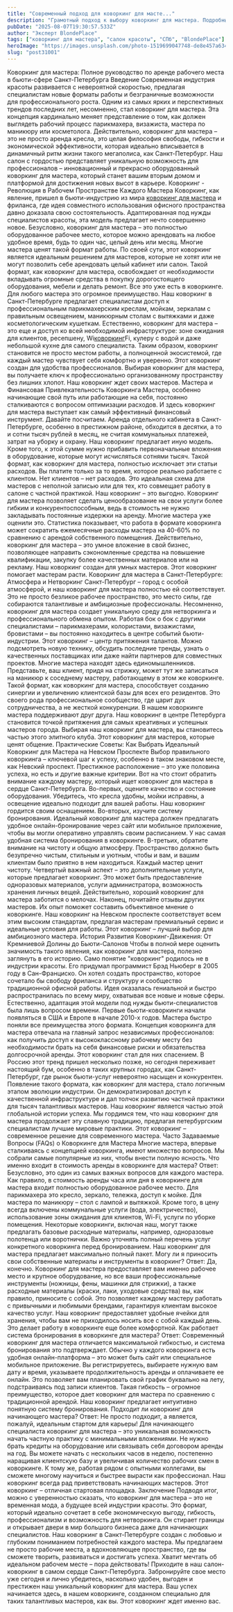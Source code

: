 ```yaml
---
title: "Современный подход для коворкинг для масте..."
description: "Грамотный подход к выбору коворкинг для мастера. Подробный анализ всех нюансов и особенностей. Воспользуйтесь профессиональными советами наших специалистов"
pubDate: "2025-08-07T19:30:57.533Z"
author: "Эксперт BlondePlace"
tags: ["коворкинг для мастера", "салон красоты", "СПб", "BlondePlace"]
heroImage: "https://images.unsplash.com/photo-1519699047748-de8e457a634e?q=80&w=800&auto=format&fit=crop"
slug: "post31001"
---
```


Коворкинг для мастера: Полное руководство по аренде рабочего места в бьюти-сфере Санкт-Петербурга Введение Современная индустрия красоты развивается с невероятной скоростью, предлагая специалистам новые форматы работы и безграничные возможности для профессионального роста. Одним из самых ярких и перспективных трендов последних лет, несомненно, стал коворкинг для мастера. Эта концепция кардинально меняет представление о том, как должен выглядеть рабочий процесс парикмахера, визажиста, мастера по маникюру или косметолога. Действительно, коворкинг для мастера – это не просто аренда кресла, это целая философия свободы, гибкости и экономической эффективности, которая идеально вписывается в динамичный ритм жизни такого мегаполиса, как Санкт-Петербург. Наш салон с гордостью представляет уникальную возможность для профессионалов – инновационный и прекрасно оборудованный коворкинг для мастера, который станет вашим вторым домом и платформой для достижения новых высот в карьере. Коворкинг - Революция в Рабочем Пространстве Каждого Мастера Коворкинг, как явление, пришел в бьюти-индустрию из мира [коворкинг для мастера](https://blondeplace.netlify.app/blog/post133024/) и фриланса, где идея совместного использования офисного пространства давно доказала свою состоятельность. Адаптированная под нужды специалистов красоты, эта модель предлагает нечто совершенно новое. Безусловно, коворкинг для мастера – это полностью оборудованное рабочее место, которое можно арендовать на любое удобное время, будь то один час, целый день или месяц. Многие мастера ценят такой формат работы. По своей сути, этот коворкинг является идеальным решением для мастеров, которые не хотят или не могут позволить себе арендовать целый кабинет или салон. Такой формат, как коворкинг для мастера, освобождает от необходимости вкладывать огромные средства в покупку дорогостоящего оборудования, мебели и делать ремонт. Все это уже есть в коворкинге. Для любого мастера это огромное преимущество. Наш коворкинг в Санкт-Петербурге предлагает специалистам доступ к профессиональным парикмахерским креслам, мойкам, зеркалам с правильным освещением, маникюрным столам с вытяжками и даже косметологическим кушеткам. Естественно, коворкинг для мастера – это еще и доступ ко всей необходимой инфраструктуре: зоне ожидания для клиентов, ресепшену, Wi[коворкинг](https://blondeplace.netlify.app/blog/post189755/)Fi, кулеру с водой и даже небольшой кухне для самого специалиста. Таким образом, коворкинг становится не просто местом работы, а полноценной экосистемой, где каждый мастер чувствует себя комфортно и уверенно. Этот коворкинг создан для удобства профессионалов. Выбирая коворкинг для мастера, вы получаете ключ к профессионально организованному пространству без лишних хлопот. Наш коворкинг ждет своих мастеров. Мастера и Финансовая Привлекательность Коворкинга Мастера, особенно начинающие свой путь или работающие на себя, постоянно сталкиваются с вопросом оптимизации расходов. И здесь коворкинг для мастера выступает как самый эффективный финансовый инструмент. Давайте посчитаем. Аренда отдельного кабинета в Санкт-Петербурге, особенно в престижном районе, обходится в десятки, а то и сотни тысяч рублей в месяц, не считая коммунальных платежей, затрат на уборку и охрану. Наш коворкинг предлагает иную модель. Кроме того, к этой сумме нужно прибавить первоначальные вложения в оборудование, которые могут исчисляться сотнями тысяч. Такой формат, как коворкинг для мастера, полностью исключает эти статьи расходов. Вы платите только за то время, которое реально работаете с клиентом. Нет клиентов – нет расходов. Это идеальная схема для мастеров с неполной записью или для тех, кто совмещает работу в салоне с частной практикой. Наш коворкинг – это выгодно. Коворкинг для мастера позволяет сделать ценообразование на свои услуги более гибким и конкурентоспособным, ведь в стоимость не нужно закладывать постоянные издержки на аренду. Многие мастера уже оценили это. Статистика показывает, что работа в формате коворкинга может сократить ежемесячные расходы мастера на 40-60% по сравнению с арендой собственного помещения. Действительно, коворкинг для мастера – это умное вложение в свой бизнес, позволяющее направить сэкономленные средства на повышение квалификации, закупку более качественных материалов или на рекламу. Наш коворкинг создан для умных мастеров. Этот коворкинг помогает мастерам расти. Коворкинг для мастера в Санкт-Петербурге: Атмосфера и Нетворкинг Санкт-Петербург – город с особой атмосферой, и наш коворкинг для мастера полностью ей соответствует. Это не просто безликое рабочее пространство, это место силы, где собираются талантливые и амбициозные профессионалы. Несомненно, коворкинг для мастера создает уникальную среду для нетворкинга и профессионального обмена опытом. Работая бок о бок с другими специалистами – парикмахерами, колористами, визажистами, бровистами – вы постоянно находитесь в центре событий бьюти-индустрии. Этот коворкинг – центр притяжения талантов. Можно подсмотреть новую технику, обсудить последние тренды, узнать о качественных поставщиках или даже найти партнеров для совместных проектов. Многие мастера находят здесь единомышленников. Представьте, ваш клиент, придя на стрижку, может тут же записаться на маникюр к соседнему мастеру, работающему в этом же коворкинге. Такой формат, как коворкинг для мастера, способствует созданию синергии и увеличению клиентской базы для всех его резидентов. Это своего рода профессиональное сообщество, где царит дух сотрудничества, а не жесткой конкуренции. В нашем коворкинге мастера поддерживают друг друга. Наш коворкинг в центре Петербурга становится точкой притяжения для самых креативных и успешных мастеров города. Выбирая наш коворкинг для мастера, вы становитесь частью этого элитного клуба. Этот коворкинг для мастеров, которые ценят общение. Практические Советы: Как Выбрать Идеальный Коворкинг для Мастера на Невском Проспекте Выбор правильного коворкинга – ключевой шаг к успеху, особенно в таком знаковом месте, как Невский проспект. Престижное расположение – это уже половина успеха, но есть и другие важные критерии. Вот на что стоит обратить внимание каждому мастеру, который ищет коворкинг для мастера в сердце Санкт-Петербурга. Во-первых, оцените качество и состояние оборудования. Убедитесь, что кресла удобны, мойки исправны, а освещение идеально подходит для вашей работы. Наш коворкинг гордится своим оснащением. Во-вторых, изучите систему бронирования. Идеальный коворкинг для мастера должен предлагать удобное онлайн-бронирование через сайт или мобильное приложение, чтобы вы могли оперативно управлять своим расписанием. У нас самая удобная система бронирования в коворкинге. В-третьих, обратите внимание на чистоту и общую атмосферу. Пространство должно быть безупречно чистым, стильным и уютным, чтобы и вам, и вашим клиентам было приятно в нем находиться. Каждый мастер ценит чистоту. Четвертый важный аспект – это дополнительные услуги, которые предлагает коворкинг. Это может быть предоставление одноразовых материалов, услуги администратора, возможность хранения личных вещей. Действительно, хороший коворкинг для мастера заботится о мелочах. Наконец, почитайте отзывы других мастеров. Их опыт поможет составить объективное мнение о коворкинге. Наш коворкинг на Невском проспекте соответствует всем этим высоким стандартам, предлагая мастерам премиальный сервис и идеальные условия для работы. Этот коворкинг – лучший выбор для амбициозного мастера. История Развития Коворкинг-Движения: От Кремниевой Долины до Бьюти-Салонов Чтобы в полной мере оценить значимость такого явления, как коворкинг для мастера, полезно заглянуть в его историю. Само понятие "коворкинг" родилось не в индустрии красоты. Его придумал программист Брэд Ньюберг в 2005 году в Сан-Франциско. Он хотел создать пространство, которое сочетало бы свободу фриланса и структуру и сообщество традиционной офисной работы. Идея оказалась гениальной и быстро распространилась по всему миру, охватывая все новые и новые сферы. Естественно, адаптация этой модели под нужды бьюти-специалистов была лишь вопросом времени. Первые бьюти-коворкинги начали появляться в США и Европе в начале 2010-х годов. Мастера быстро поняли все преимущества этого формата. Концепция коворкинга для мастера отвечала на главный запрос независимых профессионалов: как получить доступ к высококлассному рабочему месту без необходимости брать на себя финансовые риски и обязательства долгосрочной аренды. Этот коворкинг стал для них спасением. В Россию этот тренд пришел несколько позже, но сегодня переживает настоящий бум, особенно в таких крупных городах, как Санкт-Петербург, где рынок бьюти-услуг невероятно насыщен и конкурентен. Появление такого формата, как коворкинг для мастера, стало логичным этапом эволюции индустрии. Он демократизировал доступ к качественной инфраструктуре и дал толчок развитию частной практики для тысяч талантливых мастеров. Наш коворкинг является частью этой глобальной истории успеха. Мы гордимся тем, что наш коворкинг для мастера продолжает эту славную традицию, предлагая петербургским специалистам лучшие мировые практики. Этот коворкинг – современное решение для современного мастера. Часто Задаваемые Вопросы (FAQs) о Коворкинге для Мастера Многие мастера, впервые сталкиваясь с концепцией коворкинга, имеют множество вопросов. Мы собрали самые популярные из них, чтобы внести полную ясность. Что именно входит в стоимость аренды в коворкинге для мастера? Ответ: Безусловно, это один из самых важных вопросов для каждого мастера. Как правило, в стоимость аренды часа или дня в коворкинге для мастера входит полностью оборудованное рабочее место. Для парикмахера это кресло, зеркало, тележка, доступ к мойке. Для мастера по маникюру – стол с лампой и вытяжкой. Кроме того, в цену всегда включены коммунальные услуги (вода, электричество), использование зоны ожидания для клиентов, Wi-Fi, услуги по уборке помещения. Некоторые коворкинги, включая наш, могут также предлагать базовые расходные материалы, например, одноразовые полотенца или воротнички. Важно уточнять полный перечень услуг конкретного коворкинга перед бронированием. Наш коворкинг для мастера предлагает максимально полный пакет. Могу ли я приносить свои собственные материалы и инструменты в коворкинг? Ответ: Да, конечно. Коворкинг для мастера предоставляет вам именно рабочее место и крупное оборудование, но все ваши профессиональные инструменты (ножницы, фены, машинки для стрижки), а также расходные материалы (краски, лаки, уходовые средства) вы, как правило, приносите с собой. Это позволяет каждому мастеру работать с привычными и любимыми брендами, гарантируя клиентам высокое качество услуг. Наш коворкинг предоставляет удобные ячейки для хранения, чтобы вам не приходилось носить все с собой каждый день. Это делает работу в коворкинге еще более комфортной. Как работает система бронирования в коворкинге для мастера? Ответ: Современный коворкинг для мастера отличается максимальной гибкостью, и система бронирования это подтверждает. Обычно у каждого коворкинга есть удобная онлайн-платформа – это может быть сайт или специальное мобильное приложение. Вы регистрируетесь, выбираете нужную вам дату и время, указываете продолжительность аренды и оплачиваете ее онлайн. Это позволяет вам планировать свой график буквально на лету, подстраиваясь под записи клиентов. Такая гибкость – огромное преимущество, которое дает коворкинг для мастера по сравнению с традиционной арендой. Наш коворкинг предлагает интуитивно понятную систему бронирования. Подходит ли коворкинг для начинающего мастера? Ответ: Не просто подходит, а является, пожалуй, идеальным стартом для карьеры! Для начинающего специалиста коворкинг для мастера – это уникальная возможность начать частную практику с минимальными вложениями. Не нужно брать кредиты на оборудование или связывать себя договором аренды на год. Вы можете начать с нескольких часов в неделю, постепенно наращивая клиентскую базу и увеличивая количество рабочих смен в коворкинге. К тому же, работая рядом с опытными коллегами, вы сможете многому научиться и быстрее вырасти как профессионал. Наш коворкинг всегда рад приветствовать начинающих мастеров. Этот коворкинг – отличная стартовая площадка. Заключение Подводя итог, можно с уверенностью сказать, что коворкинг для мастера – это не временная мода, а будущее всей индустрии красоты. Это формат, который идеально сочетает в себе экономическую выгоду, гибкость, профессионализм и возможность для нетворкинга. Он стирает границы и открывает двери в мир большого бизнеса даже для начинающих специалистов. Наш коворкинг в Санкт-Петербурге создан с любовью и глубоким пониманием потребностей каждого мастера. Мы предлагаем не просто рабочие места, а вдохновляющее пространство, где вы сможете творить, развиваться и достигать успеха. Хватит мечтать об идеальном рабочем месте – пора действовать! Приходите в наш салон-коворкинг в самом сердце Санкт-Петербурга. Забронируйте свое место уже сегодня и лично убедитесь, насколько удобен, выгоден и престижен наш уникальный коворкинг для мастера. Ваш успех начинается здесь, в нашем коворкинге, созданном специально для таких талантливых мастеров, как вы. Этот коворкинг ждет именно вас.